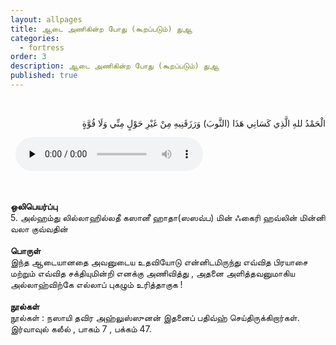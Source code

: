 ```yaml
---
layout: allpages
title: ஆடை அணிகின்ற போது (கூறப்படும்) துஆ
categories:
  - fortress
order: 3
description: ஆடை அணிகின்ற போது (கூறப்படும்) துஆ
published: true
---
```


&nbsp;
<div class="arabictext" dir="RTL">

الْحَمْدُ للهِ الَّذِي كَسَانِي هَذَا (الثَّوبَ) وَرَزَقَنِيهِ مِنْ غَيْرِ حَوْلٍ مِنِّي وَلَا قُوَّةٍ

</div>
&nbsp;

<audio controls  preload="none">
  <source src="{{ site.baseurl }}/audio/fortress/5.mp3" type="audio/mpeg">
உங்கள் உலாவி ஆடியோ உறுப்பு ஆதரிக்கவில்லை.
</audio>

&nbsp;
<div class="duaextra" tabindex="0">
<div><strong>ஒலிபெயர்ப்பு</strong></div>
<div class="extra">5. அல்ஹம்து லில்லாஹில்லதீ கஸானீ ஹாதா(ஸஸவ்ப) மின் ஃகைரி ஹவ்லின் மின்னி வலா குவ்வதின்</div>
</div>
&nbsp;
<div class="duaextra" tabindex="0">
<div><strong>பொருள்</strong></div>
<div class="extra">இந்த ஆடையானதை அவனுடைய உதவியோடு என்னிடமிருந்து எவ்வித பிரயாசை மற்றும் எவ்வித சக்தியுமின்றி எனக்கு அணிவித்து , அதனை அளித்தவனுமாகிய அல்லாஹ்விற்கே எல்லாப் புகழும் உரித்தாகுக !
</div>
</div>
&nbsp;
<div class="duaextra" tabindex="0">
<div><strong>நூல்கள்</strong></div>
<div class="extra">நூல்கள் : நஸாயி தவிர அஹ்லுஸ்ஸுனன் இதனைப் பதிவ்ஹ் செய்திருக்கிறார்கள். இர்வாவுல் கலீல் , பாகம் 7 , பக்கம் 47.
</div>
</div>
